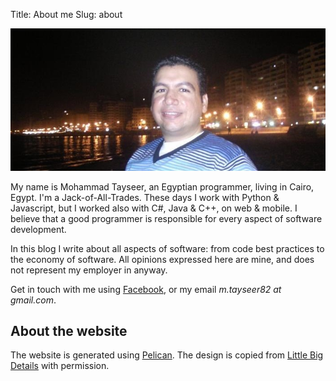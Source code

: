 Title: About me
Slug: about

![Mohammad Tayseer](/files/mtayseer.jpg)


My name is Mohammad Tayseer, an Egyptian programmer, living in Cairo, Egypt. I'm a Jack-of-All-Trades. These days I work with Python & Javascript, but I worked also with C#, Java & C++, on web & mobile. I believe that a good programmer is responsible for every aspect of software development.

In this blog I write about all aspects of software: from code best practices to the economy of software. All opinions expressed here are mine, and does not represent my employer in anyway.

Get in touch with me using [Facebook](http://www.facebook.com/mohammad.tayseer), or my email _m.tayseer82 at gmail.com_.


## About the website

The website is generated using [Pelican](http://docs.getpelican.com/). The design is copied from [Little Big Details](http://littlebigdetails.com/) with permission.

